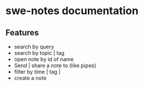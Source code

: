 # swe-notes documentation


## Features

- search by query
- search by topic | tag
- open note by id of name
- Send | share a note to (like pipes)
- filter by time | tag |
- create a note
